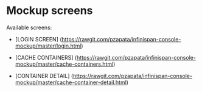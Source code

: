 Mockup screens
======

Available screens:

- [LOGIN SCREEN] (https://rawgit.com/pzapata/infinispan-console-mockup/master/login.html)

- [CACHE CONTAINERS] (https://rawgit.com/pzapata/infinispan-console-mockup/master/cache-containers.html)

- [CONTAINER DETAIL] (https://rawgit.com/pzapata/infinispan-console-mockup/master/cache-container-detail.html)
